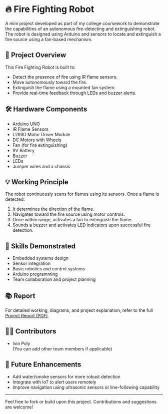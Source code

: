 # 🔥 Fire Fighting Robot

A mini project developed as part of my college coursework to demonstrate the capabilities of an autonomous fire-detecting and extinguishing robot. The robot is designed using Arduino and sensors to locate and extinguish a fire source using a fan-based mechanism.

## 🚀 Project Overview

This Fire Fighting Robot is built to:

- Detect the presence of fire using IR flame sensors.
- Move autonomously toward the fire.
- Extinguish the flame using a mounted fan system.
- Provide real-time feedback through LEDs and buzzer alerts.

## 🛠️ Hardware Components

- Arduino UNO
- IR Flame Sensors
- L293D Motor Driver Module
- DC Motors with Wheels
- Fan (for fire extinguishing)
- 9V Battery
- Buzzer
- LEDs
- Jumper wires and a chassis

## 💡 Working Principle

The robot continuously scans for flames using its sensors. Once a flame is detected:

1. It determines the direction of the flame.
2. Navigates toward the fire source using motor controls.
3. Once within range, activates a fan to extinguish the flame.
4. Sounds a buzzer and activates LED indicators upon successful fire detection.

## 🧠 Skills Demonstrated

- Embedded systems design
- Sensor integration
- Basic robotics and control systems
- Arduino programming
- Team collaboration and project planning

## 📚 Report

For detailed working, diagrams, and project explanation, refer to the full [Project Report (PDF)]((https://drive.google.com/file/d/18LSC3Mnfz_6i_n7Ieh7RE2MCgAIoafsS/view?usp=drive_link)).

## 👨‍🎓 Contributors

- Ivin Poly  
(You can add other team members if applicable)

## 📌 Future Enhancements

- Add water/smoke sensors for more robust detection
- Integrate with IoT to alert users remotely
- Improve navigation using ultrasonic sensors or line-following capability

---

Feel free to fork or build upon this project. Contributions and suggestions are welcome!
